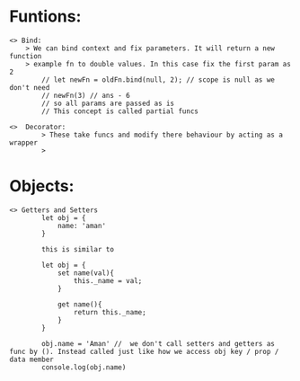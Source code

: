 # Funtions:

    <> Bind:
        > We can bind context and fix parameters. It will return a new function
        > example fn to double values. In this case fix the first param as 2
            // let newFn = oldFn.bind(null, 2); // scope is null as we don't need
            // newFn(3) // ans - 6
            // so all params are passed as is
            // This concept is called partial funcs

    <>  Decorator:
            > These take funcs and modify there behaviour by acting as a wrapper
            >

# Objects:
    <> Getters and Setters
            let obj = {
                name: 'aman'
            }

            this is similar to

            let obj = {
                set name(val){
                    this._name = val;
                }

                get name(){
                    return this._name;
                }
            }

            obj.name = 'Aman' //  we don't call setters and getters as func by (). Instead called just like how we access obj key / prop / data member
            console.log(obj.name)
        